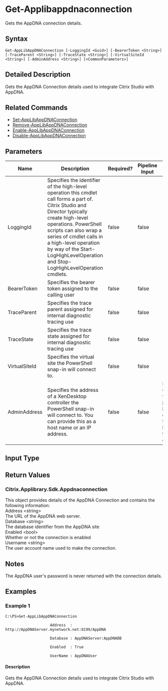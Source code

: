 ﻿
# Get-Applibappdnaconnection
Gets the AppDNA connection details.
## Syntax

```
Get-AppLibAppDNAConnection [-LoggingId <Guid>] [-BearerToken <String>] [-TraceParent <String>] [-TraceState <String>] [-VirtualSiteId <String>] [-AdminAddress <String>] [<CommonParameters>]
```

## Detailed Description
Gets the AppDNA Connection details used to integrate Citrix Studio with AppDNA.


## Related Commands

* [Set-AppLibAppDNAConnection](../Set-AppLibAppDNAConnection/)
* [Remove-AppLibAppDNAConnection](../Remove-AppLibAppDNAConnection/)
* [Enable-AppLibAppDNAConnection](../Enable-AppLibAppDNAConnection/)
* [Disable-AppLibAppDNAConnection](../Disable-AppLibAppDNAConnection/)
## Parameters
| Name   | Description | Required? | Pipeline Input | Default Value |
| --- | --- | --- | --- | --- |
| LoggingId | Specifies the identifier of the high-level operation this cmdlet call forms a part of. Citrix Studio and Director typically create high-level operations. PowerShell scripts can also wrap a series of cmdlet calls in a high-level operation by way of the Start-LogHighLevelOperation and Stop-LogHighLevelOperation cmdlets. | false | false |  |
| BearerToken | Specifies the bearer token assigned to the calling user | false | false |  |
| TraceParent | Specifies the trace parent assigned for internal diagnostic tracing use | false | false |  |
| TraceState | Specifies the trace state assigned for internal diagnostic tracing use | false | false |  |
| VirtualSiteId | Specifies the virtual site the PowerShell snap-in will connect to. | false | false |  |
| AdminAddress | Specifies the address of a XenDesktop controller the PowerShell snap-in will connect to. You can provide this as a host name or an IP address. | false | false | Localhost. Once a value is provided by any cmdlet, this value becomes the default. |

## Input Type

### 

## Return Values

### Citrix.Applibrary.Sdk.Appdnaconnection
This object provides details of the AppDNA Connection and contains the following information:  
                    Address &lt;string&gt;  
                    The URL of the AppDNA web server.  
                    Database &lt;string&gt;  
                    The database identifier from the AppDNA site  
                    Enabled &lt;bool&gt;  
                    Whether or not the connection is enabled  
                    Username &lt;string&gt;  
                    The user account name used to make the connection.
## Notes
The AppDNA user's password is never returned with the connection details.
## Examples

### Example 1

```
C:\PS>Get-AppLibAppDNAConnection  
  
                    Address  : http://AppDNAServer.mynetwork.net:8199/AppDNA  
  
                    Database : AppDNAServer:AppDNADB  
  
                    Enabled  : True  
  
                    UserName : AppDNAUser
```

#### Description
Gets the AppDNA Connection details used to integrate Citrix Studio with AppDNA.
